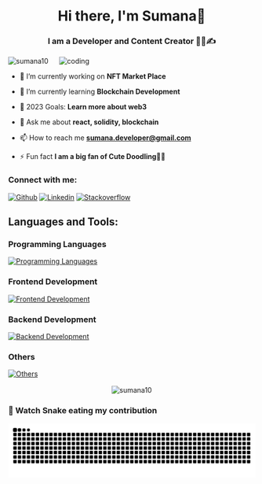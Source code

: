 <h1 align="center">Hi there, I'm Sumana👋</h1>

<h3 align="center">I am a Developer and Content Creator 👩‍💻✍</h3>

<img align="right" alt="coding" width="400" src="https://miro.medium.com/max/1400/1*qdAW1TjCN57h1lbuuzvchg.gif">

<p align="left"> <img src="https://komarev.com/ghpvc/?username=sumana10&label=Profile%20views&color=0e75b6&style=flat" alt="sumana10" /> </p>

- 🔭 I’m currently working on **NFT Market Place**

- 🌱 I’m currently learning **Blockchain Development**

- 🥅 2023 Goals: **Learn more about web3**

- 💬 Ask me about **react, solidity, blockchain**

- 📫 How to reach me **sumana.developer@gmail.com**

- ⚡ Fun fact **I am a big fan of Cute Doodling🎨🐣**

### Connect with me:

[![Github](https://skillicons.dev/icons?i=github)](https://github.com/sumana10)
[![Linkedin](https://skillicons.dev/icons?i=linkedin)](https://linkedin.com/in/sumana-das)
[![Stackoverflow](https://skillicons.dev/icons?i=stackoverflow)](https://stackoverflow.com/users/sumana)



## Languages and Tools:
### Programming Languages
[![Programming Languages](https://skillicons.dev/icons?i=c,cpp,java,js,ts,php,rust,solidity&theme=light)](https://skillicons.dev)
### Frontend Development
[![Frontend Development](https://skillicons.dev/icons?i=react,bootstrap,html,css,redux,webpack,tailwind,mui,figma,styledcomponents&theme=light)](https://skillicons.dev)
### Backend Development
[![Backend Development](https://skillicons.dev/icons?i=nodejs,nextjs,express,mysql,mongodb,firebase,heroku,netlify&theme=light)](https://skillicons.dev)
### Others
[![Others](https://skillicons.dev/icons?i=wordpress,jest,docker,git,github,vscode,vite&theme=light)](https://skillicons.dev)


<!-- 
<table><tr><td valign="top" width="50%">
<div align="right"><img align="right" src="https://github-readme-stats.vercel.app/api/pin/?username=sumana10&show_icons=true&locale=en" alt="sumana10" /></div>
</td><td valign="top" width="50%">
<img align="left" src="https://github-readme-stats.vercel.app/api/top-langs?username=sumana10&show_icons=true&locale=en&layout=compact" alt="sumana10" /></td></tr></table> -->
<p align="center"><img align="center" src="https://github-readme-streak-stats.herokuapp.com/?user=sumana10" alt="sumana10" /></p>


### 🐍 Watch Snake eating my contribution

![snake.svg](https://github.com/sumana10/sumana10/blob/b9fa6e2b02339fbd9ec0e1756758208fcfd0aeb5/snake.svg)
